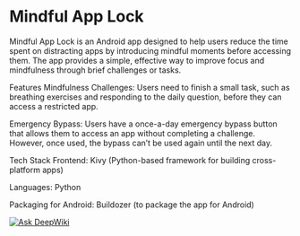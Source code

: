 # Mindful App Lock
Mindful App Lock is an Android app designed to help users reduce the time spent on distracting apps by introducing mindful moments before accessing them. The app provides a simple, effective way to improve focus and mindfulness through brief challenges or tasks.

Features
Mindfulness Challenges: Users need to finish a small task, such as breathing exercises and responding to the daily question, before they can access a restricted app.

Emergency Bypass: Users have a once-a-day emergency bypass button that allows them to access an app without completing a challenge. However, once used, the bypass can’t be used again until the next day.

Tech Stack
Frontend: Kivy (Python-based framework for building cross-platform apps)

Languages: Python

Packaging for Android: Buildozer (to package the app for Android)

[![Ask DeepWiki](https://deepwiki.com/badge.svg)](https://deepwiki.com/negar-ai/MindfulAppLock)
